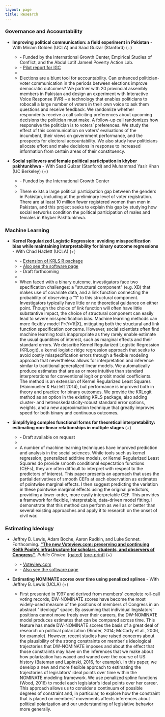 ```yaml
---
layout: page
title: Research
---
```


<script src="http://code.jquery.com/jquery-1.4.2.min.js"></script>
<script>

function showDiv(divName) {
    var x = document.getElementById(divName);
    if (x.style.display == "none" || x.style.display == "") {
        x.style.display = "block";
    } else {
        x.style.display = "none";
    }
}
</script>

### Governance and Accountability

* **Improving political communication: a field experiment in Pakistan** - With Miriam Golden (UCLA) and Saad Gulzar (Stanford) <a onclick='showDiv("ivr")'>(+)</a>

<div id="ivr" class="toshow">

<ul><ul class="hidden">
<li> - Funded by the International Growth Center, Empirical Studies of Conflict, and the Abdul Latif Jameel Poverty Action Lab.</li>
<li> - <a href="https://www.theigc.org/wp-content/uploads/2017/08/Golden-et-al-2017-Final-report_v2.pdf">Pilot report for IGC</a></li>
<li>&nbsp;</li>
<li> Elections are a blunt tool for accountability. Can enhanced politician-voter communication in the periods between elections improve democratic outcomes? We partner with 20 provincial assembly members in Pakistan and design an experiment with Interactive Voice Response (IVR) – a technology that enables politicians to robocall a large number of voters in their own voice to ask them questions and receive feedback. We randomize whether respondents receive a call soliciting preferences about upcoming decisions the politician must make. A follow-up call randomizes how responsive the politician is to voters’ preferences. We study the effect of this communication on voters’ evaluations of the incumbent, their views on government performance, and the prospects for electoral accountability. We also study how politicians allocate effort and make decisions in response to increased information from certain areas of their constituency.</li>

</ul></ul>

</div>

* **Social spillovers and female political participation in khyber pakhtunkhwa** - With Saad Gulzar (Stanford) and Muhammad Yasir Khan (UC Berkeley) <a onclick='showDiv("pkreg")'>(+)</a>

<div id="pkreg" class="toshow">

<ul><ul class="hidden">
<li> - Funded by the International Growth Center</li>
<li>&nbsp;</li>
<li> There exists a large political participation gap between the genders in Pakistan, including at the preliminary level of voter registration. There are at least 10 million fewer registered women than men in Pakistan, and this project seeks to explain this gap by studying how social networks condition the political participation of males and females in Khyber Pakhtunkhwa.</li>

</ul></ul>

</div>

### Machine Learning

* **Kernel Regularized Logistic Regression: avoiding misspecification bias while maintaining interpretability for binary outcome regressions** - With Chad Hazlett (UCLA) <a onclick='showDiv("krlogit")'>(+)</a>

<div id="krlogit" class="toshow">

<ul><ul class="hidden">
<li> - <a href="https://github.com/lukesonnet/KRLS">Extension of KRLS R package</a></li>
<li> - <a href="/software/">Also see the software page</a></li>
<li> - Draft forthcoming</li>
<li>&nbsp;</li>
<li> When faced with a binary outcome, investigators face two specification challenges: a "structural component" (e.g. XB) that makes use of covariate data, and a link function connecting the probability of observing a "1" to this structural component. Investigators typically have little or no theoretical guidance on either point. Though the choice of link function will often have little substantive impact, the choice of structural component can easily lead to severe misspecification bias. Machine learning methods can more flexibly model Pr(Y=1\|X), mitigating both the structural and link function specification concerns. However, social scientists often find machine learning tools inappropriate as they rarely enable estimate the usual quantities of interest, such as marginal effects and their standard errors. We describe Kernel Regularized Logistic Regression (KRLogit), a kernel logistic ridge regression approach that seeks to avoid costly misspecification errors through a flexible modeling approach that nevertheless allows for interpretation and inference similar to traditional generalized linear models. We automatically produce estimates that are as or more intuitive than standard interpretations for conventional logit or probit model coefficients. The method is an extension of Kernel Regularized Least Squares (Hainmueller & Hazlett 2014), but performance is improved both in theory and practice for binary outcomes. We provide the KRLogit method as an option in the existing KRLS package, also adding cluster- and hetreoskedasticity-robust standard error options, weights, and a new approximation technique that greatly improves speed for both binary and continuous outcomes. </li>

</ul></ul>

</div>

* **Simplifying complex functional forms for theoretical interpretability: estimating non-linear relationships in multiple stages** <a onclick='showDiv("func")'>(+)</a>

<div id="func" class="toshow">

<ul><ul class="hidden">
<li> - Draft available on request</li>
<li>&nbsp;</li>
<li> A number of machine learning techniques have improved prediction and analysis in the social sciences. While tools such as kernel regression, generalized additive models, or Kernel Regularized Least Squares do provide smooth conditional expectation functions (CEFs), they are often difficult to interpret with respect to the predictors of interest. This paper presents an approach that uses the partial derivatives of smooth CEFs at each observation as estimates of pointwise marginal effects. I then suggest predicting the variation in these pointwise marginal effects using the original predictors, providing a lower-order, more easily interpretable CEF. This provides a framework for flexible, interpretable, data-driven model fitting. I demonstrate that this method can perform as well as or better than several existing approaches and apply it to research on the onset of civil war.</li>

</ul></ul>

</div>


### Estimating Ideology

* Jeffrey B. Lewis, Adam Boche, Aaron Rudkin, and Luke Sonnet. Forthcoming. [**"The new Voteview.com: preserving and continuing Keith Poole’s infrastructure for scholars, students, and observers of Congress"**](https://doi.org/10.1007/s11127-018-0546-0). *Public Choice*. [[gated]](https://doi.org/10.1007/s11127-018-0546-0) <a href="/assets/preprints/BocheEtAl_Voteview.pdf">[pre-print]</a> <a onclick='showDiv("vv")'>(+)</a>

<div id="vv" class="toshow">

<ul><ul class="hidden">
<li> - <a href="https://voteview.com">Voteview.com</a></li>
<li> - <a href="/software/">Also see the software page</a></li>

</ul></ul>

</div>

* **Estimating NOMINATE scores over time using penalized splines** - With Jeffrey B. Lewis (UCLA) <a onclick='showDiv("dyn")'>(+)</a>

<div id="dyn" class="toshow">

<ul><ul class="hidden">
<li>First presented in 1997 and derived from members' complete roll-call voting records, DW-NOMINATE scores have become the most widely-used measure of the positions of members of Congress in an abstract "ideology" space. By assuming that individual legislators' positions cannot move freely over their careers, the DW-NOMINATE model produces estimates that can be compared across time. This feature has made DW-NOMINATE scores the basis of a great deal of research on political polarization (Binder, 2014; McCarty et al., 2006, for example). However, recent studies have raised concerns about the plausibility of the strong constraints on member's ideological trajectories that DW-NOMINATE imposes and about the effect that those constraints may have on the inferences that we make about how polarization has waxed and waned over the course of US history (Bateman and Lapinski, 2016, for example). In this paper, we develop a new and more flexible approach to estimating the trajectories of legislators' ideal points over time within the NOMINATE modeling framework. We use penalized spline functions (Wood, 2016) to model each legislator's ideal points over her career.  This approach allows us to consider a continuum of possible degrees of constraint and, in particular, to explore how the constraint that is placed on members' movements affects inferences about political polarization and our understanding of legislative behavior more generally. </li>

</ul></ul>

</div>
